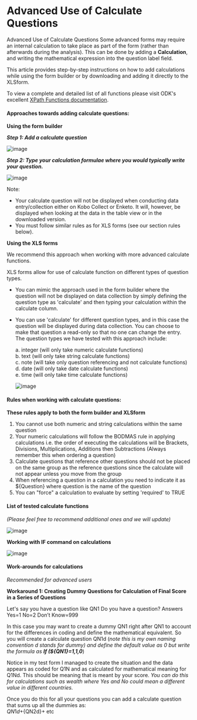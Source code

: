 # Advanced Use of Calculate Questions

Advanced Use of Calculate Questions
Some advanced forms may require an internal calculation to take place as part of the form (rather than afterwards during the analysis). This can be done by adding a **Calculation**, and writing the mathematical expression into the question label field. 

This article provides step-by-step instructions on how to add calculations while using the form builder or by downloading and adding it directly to the XLSform. 

To view a complete and detailed list of all functions please visit ODK's excellent [XPath Functions documentation](https://getodk.github.io/xforms-spec).  

#### Approaches towards adding calculate questions:

**Using the form builder**

_**Step 1: Add a calculate question**_

![image](/images/advanced_calculate/calculate_question.jpg)

_**Step 2: Type your calculation formulae where you would typically write your question.**_

![image](/images/advanced_calculate/formulas.jpg)

Note:

* Your calculate question will not be displayed when conducting data entry/collection either on Kobo Collect or Enketo. It will, however, be displayed when looking at the data in the table view or in the downloaded version.  
* You must follow similar rules as for XLS forms (see our section rules below).  

**Using the XLS forms**

We recommend this approach when working with more advanced calculate functions. 

XLS forms allow for use of calculate function on different types of question types. 

* You can mimic the approach used in the form builder where the question will not be displayed on data collection by simply defining the question type as 'calculate' and then typing your calculation within the calculate column. 
* You can use 'calculate' for different question types, and in this case the question will be displayed during data collection. You can choose to make that question a read-only so that no one can change the entry. The question types we have tested with this approach include:

    a. integer (will only take numeric calculate functions)  
    b. text (will only take string calculate functions)  
    c. note (will take only question referencing and not calculate functions)  
    d. date (will only take date calculate functions)  
    e. time (will only take time calculate functions)  
    
    ![image](/images/advanced_calculate/xls.png)

#### Rules when working with calculate questions:

**These rules apply to both the form builder and XLSform**

1. You cannot use both numeric and string calculations within the same question  
2. Your numeric calculations will follow the BODMAS rule in applying calculations i.e. the order of executing the calculations will be Brackets, Divisions, Multiplications, Additions then Subtractions (Always remember this when ordering a question)  
3. Calculate questions that reference other questions should not be placed on the same group as the reference questions since the calculate will not appear unless you move from the group  
4. When referencing a question in a calculation you need to indicate it as ${Question} where question is the name of the question  
5. You can "force" a calculation to evaluate by setting 'required' to TRUE  

#### List of tested calculate functions

_(Please feel free to recommend additional ones and we will update)_

![image](/images/advanced_calculate/list.png)

**Working with IF command on calculations**

![image](/images/advanced_calculate/if_command.png)

#### Work-arounds for calculations 

_Recommended for advanced users_

**Workaround 1: Creating Dummy Questions for Calculation of Final Score in a Series of Questions**

Let's say you have a question like  QN1 Do you have a question? Answers Yes=1 No=2 Don’t Know=999

In this case you may want to create a dummy QN1 right after QN1 to account for the differences in coding and define the mathematical equivalent. So you will create a calculate question QN1d (_note this is my own naming convention d stands for dummy) and define the default value as 0 but write the formula as **If (${QN1}=1,1,0**_) 

Notice in my test form I managed to create the situation and the data appears as coded for Q1N and as calculated for mathematical meaning for Q1Nd. This should be meaning that is meant by your score. _You can do this for calculations such as wealth where Yes and No could mean a different value in different countries._

Once you do this for all your questions you can add a calculate question that sums up all the dummies as:  
${QN1d}+${QN2d}+ etc
    


